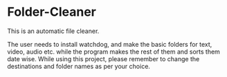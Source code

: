# Folder-Cleaner
This is an automatic file cleaner.

The user needs to install watchdog, and make the basic folders for text, video, audio etc. while the program makes the rest of them and sorts them date wise.
While using this project, please remember to change the destinations and folder names as per your choice.
